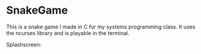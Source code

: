 # SnakeGame
This is a snake game I made in C for my systems programming class. It uses the ncurses library and is playable in the terminal.

Splashscreen:
